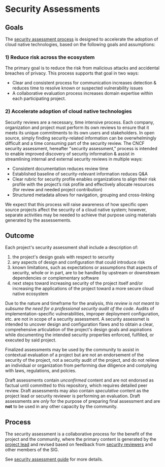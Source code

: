 # Security Assessments

## Goals

The [security assessment process](guide) is designed to accelerate the adoption of cloud native technologies, based on the following goals and assumptions:

### 1) Reduce risk across the ecosystem

The primary goal is to reduce the risk from malicious attacks and accidental breaches of privacy. This process supports that goal in two ways:

   * Clear and consistent process for communication increases detection & reduces time to resolve known or suspected vulnerability issues
   * A collaborative evaluation process increases domain expertise within each participating project.

### 2) Accelerate adoption of cloud native technologies

Security reviews are a necessary, time intensive process. Each company, organization and project must perform its own reviews to ensure that it meets its unique commitments to its own users and stakeholders.
In open source, simply finding security-related information can be overwhelmingly difficult and a time consuming part of the security review. The CNCF security assessment, hereafter "security assessment," process is intended to enable improved discovery of security information & assist in streamlining internal and external security reviews in multiple ways:

   * Consistent documentation reduces review time
   * Established baseline of security-relevant information reduces Q&A
   * Clear rubric for security profile enables organizations to align their risk profile with the project’s risk profile and effectively allocate resources (for review and needed project contribution)
   * Structured metadata allows for navigation, grouping and cross-linking

We expect that this process will raise awareness of how specific open source projects affect the security of a cloud native system; however, separate activities may be needed to achieve that purpose using materials generated by the assessements.

## Outcome

Each project's security assessment shall include a description of:
1. the project's design goals with respect to security
2. any aspects of design and configuration that could introduce risk
3. known limitations, such as expectations or assumptions that aspects of security, whole or in part, are to be handled by upstream or downstream dependencies or complementary software
4. next steps toward increasing security of the project itself and/or increasing the applications of the project toward a more secure cloud native ecosystem

Due to the nature and timeframe for the analysis, *this review is not meant to subsume the need for a professional security audit of the code*.  Audits of implementation-specific vulnerabilities, improper deployment configuration, etc. are not in scope of a security assessment.  A security assessmet is intended to uncover design and configuration flaws and to obtain a clear, comprehensive articulation of the project's design goals and aspirations while documenting the intended security properties enforced, fulfilled, or executed by said project.

Finalized assessments may be used by the community to assist in contextual evaluation of a  project but are not an endorsement of the security of the project, not a security audit of the project, and do not relieve an individual or organization from performing due diligence and complying with laws, regulations, and polcies.

Draft assessments contain *unconfirmed* content and are not endorsed as factual until committed to this repository, which requires detailed peer review.  Draft assessments may also contain *speculative* content as the project lead or security reviewer is performing an evaluation.  Draft assessments are *only* for the purpose of preparing final assessment and are **not** to be used in any other capacity by the community.

## Process

The security assessment is a collaborative process for the benefit of the project and the community, where the primary content is generated by the [project lead](guide/project-lead.md) and revised based on feedback from [security reviewers](guide/security-reviewer.md) and other members of the SIG.

See [security assessment guide](guide) for more details.
